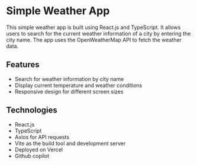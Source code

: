 # Simple Weather App

This simple weather app is built using React.js and TypeScript. It allows users to search for the current weather information of a city by entering the city name. The app uses the OpenWeatherMap API to fetch the weather data.

## Features

- Search for weather information by city name
- Display current temperature and weather conditions
- Responsive design for different screen sizes

## Technologies

- React.js
- TypeScript
- Axios for API requests
- Vite as the build tool and development server
- Deployed on Vercel
- Github copilot
